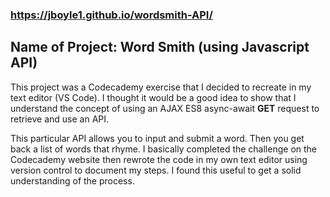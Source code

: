### https://jboyle1.github.io/wordsmith-API/

## Name of Project: Word Smith (using Javascript API)

This project was a Codecademy exercise that I decided to recreate in my text editor (VS Code). I thought it would be a good idea to show that I understand the concept of using an AJAX ES8 async-await **GET** request to retrieve and use an API. 

This particular API allows you to input and submit a word. Then you get back a list of words that rhyme. I basically completed the challenge on the Codecademy website then rewrote the code in my own text editor using version control to document my steps. I found this useful to get a solid understanding of the process.
